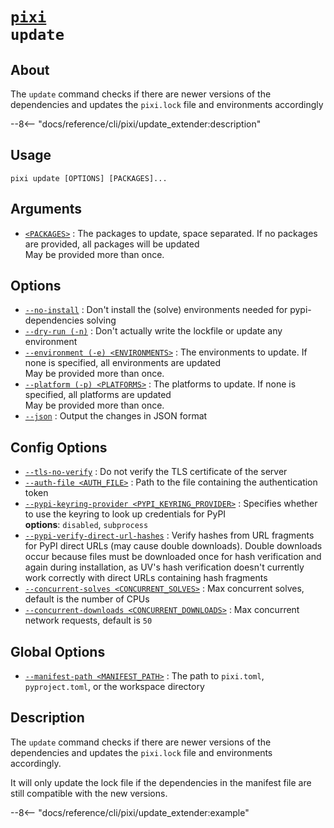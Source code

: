 <!--- This file is autogenerated. Do not edit manually! -->
# <code>[pixi](../pixi.md) update</code>

## About
The `update` command checks if there are newer versions of the dependencies and updates the `pixi.lock` file and environments accordingly

--8<-- "docs/reference/cli/pixi/update_extender:description"

## Usage
```
pixi update [OPTIONS] [PACKAGES]...
```

## Arguments
- <a id="arg-<PACKAGES>" href="#arg-<PACKAGES>">`<PACKAGES>`</a>
:  The packages to update, space separated. If no packages are provided, all packages will be updated
<br>May be provided more than once.

## Options
- <a id="arg---no-install" href="#arg---no-install">`--no-install`</a>
:  Don't install the (solve) environments needed for pypi-dependencies solving
- <a id="arg---dry-run" href="#arg---dry-run">`--dry-run (-n)`</a>
:  Don't actually write the lockfile or update any environment
- <a id="arg---environment" href="#arg---environment">`--environment (-e) <ENVIRONMENTS>`</a>
:  The environments to update. If none is specified, all environments are updated
<br>May be provided more than once.
- <a id="arg---platform" href="#arg---platform">`--platform (-p) <PLATFORMS>`</a>
:  The platforms to update. If none is specified, all platforms are updated
<br>May be provided more than once.
- <a id="arg---json" href="#arg---json">`--json`</a>
:  Output the changes in JSON format

## Config Options
- <a id="arg---tls-no-verify" href="#arg---tls-no-verify">`--tls-no-verify`</a>
:  Do not verify the TLS certificate of the server
- <a id="arg---auth-file" href="#arg---auth-file">`--auth-file <AUTH_FILE>`</a>
:  Path to the file containing the authentication token
- <a id="arg---pypi-keyring-provider" href="#arg---pypi-keyring-provider">`--pypi-keyring-provider <PYPI_KEYRING_PROVIDER>`</a>
:  Specifies whether to use the keyring to look up credentials for PyPI
<br>**options**: `disabled`, `subprocess`
- <a id="arg---pypi-verify-direct-url-hashes" href="#arg---pypi-verify-direct-url-hashes">`--pypi-verify-direct-url-hashes`</a>
:  Verify hashes from URL fragments for PyPI direct URLs (may cause double downloads). Double downloads occur because files must be downloaded once for hash verification and again during installation, as UV's hash verification doesn't currently work correctly with direct URLs containing hash fragments
- <a id="arg---concurrent-solves" href="#arg---concurrent-solves">`--concurrent-solves <CONCURRENT_SOLVES>`</a>
:  Max concurrent solves, default is the number of CPUs
- <a id="arg---concurrent-downloads" href="#arg---concurrent-downloads">`--concurrent-downloads <CONCURRENT_DOWNLOADS>`</a>
:  Max concurrent network requests, default is `50`

## Global Options
- <a id="arg---manifest-path" href="#arg---manifest-path">`--manifest-path <MANIFEST_PATH>`</a>
:  The path to `pixi.toml`, `pyproject.toml`, or the workspace directory

## Description
The `update` command checks if there are newer versions of the dependencies and updates the `pixi.lock` file and environments accordingly.

It will only update the lock file if the dependencies in the manifest file are still compatible with the new versions.


--8<-- "docs/reference/cli/pixi/update_extender:example"

